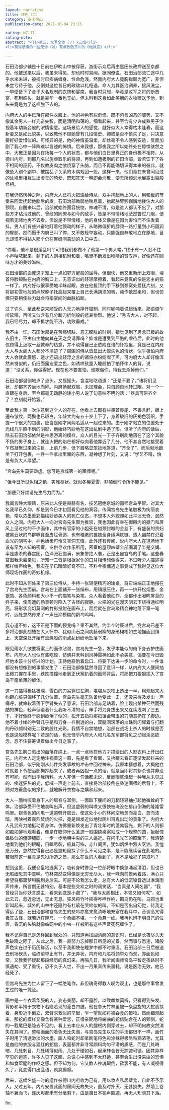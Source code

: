 ```yaml
---
layout: narrative
title: 坏色（二）
category: 安土桃山
publication-date: 2021-10-04 23:15

rating: NC-17
rating-note:
abstract: "<li>家三，东军全体（？）x三成</li>
<li>莫得感情的一些无惨（咳）有点致敬芥川的《地狱变》</li>"

---
```


石田治部少辅是十日前在伊吹山中被俘获，游街示众后再由黑田长政押送至京都的。他被送来以后，我虽未得见，却也时时耳闻。据同僚说，石田治部流亡途中几乎水米未进，被捕时已疾病缠身、性命危浅，然而内府大人竟胸襟颇为宽广，非但未尝亏待于他，反倒对这位昔日的政敌以礼相遇，命人为其医治调养，接风洗尘，一早便备下了合乎大名规制的衣饰和宴席。我当时只想，毕竟是败军之将的断首宴，死到临头，就是豪华一番也无妨，但未料到这身如此美丽的衣物赠送予他，到头来竟是为了这样脱下去的。
 
内府大人的手已落在那件衣服上。他的神色有些奇怪，既不包含凶恶的威势，又不像其余男人一样亢奋失智，而是清明和蔼的，细看起来，甚至含有少许成熟男子注视着年幼新妾般的浓情蜜意。这场景给人的感觉，就好似大人幸得枯木逢春，而这新妾又是如此貌美，以致教他不顾她曾有几段情史、抑或是否不慎失了足，只决意要好好爱惜似的。可怪异的是，他的神情虽温柔，却丝毫不令人感到安适，反而加剧了我心中一阵阵难以言述的怖惧。后来我想，那夜我之所以始终处在惊悚骇然之中，大概正是因为在场每一个人的状态，都与他们白日里真正的身份极不相符。从德川内府，到那几名以施虐取乐的将领，再到如遭极刑的石田治部，皆若饮下了各不相同的巫药，不仅教皮肉之欲烧穿了头脑，而且不再能确切识得本来的彼此，就像坠入别个剧中、被摆乱了关系的木偶戏团一般。这样一来，他们竟在未曾闻见过的处境里相互生出虚无的畸爱，既知其天一明即会消散，便无所顾忌地展露出百般怪相。
 
在我仍然愣神之际，内府大人已将火把递给侍从，双手抱起地上的人，用和缓的节奏来回爱抚起他脑后的发。石田治部微弱地喘息着，抬起胳臂颤巍巍地搂住大人的颈项。自醒来以后，治部就始终面容恍惚，神魂不清，似是谁人都认不出了，对那些方才玷污过他的、曾经的同僚与如今的敌手，皆是不带情绪地茫然瞥过几眼，便视若无睹地再不去看。但说是不带情绪，他的身体又像是在因为害怕而不住发着抖。男人们有些兴奋地盯着他颤动的样子，从略微偏折的脖颈一路打量到小巧圆润的臀部，然而慑于内府已叫了停，又不敢轻举妄动，只能强自恭敬地立在原地，目光却恨不得钻入那个仍在臀缝间翕动的入口中去。
 
“你看，他不是很淫乱吗？可惜我们都做不了他第一个男人喽。”终于有一人忍不住小声咕哝起来，剩下的人则相机附和着，嘴里不断发出啧啧的赞叹声，好像还在回味方才的美妙滋味。
 
石田治部的面庞这才笼上一点如梦方醒般的屈辱。但很快，他又重新闭上双眼，埋首将脸颊贴在内府的胸口上，无意识似的轻轻摩擦着，看起来竟真的像是恋主的猫一样了。内府好似很享受地半眯起眼，放在他髪顶的手下移到颈窝处爱抚片刻，又将那初雪地般的绵软脖子托高起来覆上自己长满胡须的唇，动作依然柔和，但也仿佛只要稍使些力就会将指掌间的血脉掐断。
 
过了许久，至此都逆来顺受的人无力地挣开钳制，同时呢喃着说起话来。那语调乍听软糯，再听又似含有几分断刀折剑般的悲哀惨烈。他说：“秀吉大人，对不起。我已经尽力，却不抵才能不济，功败垂成。”
 
我不由一怔。石田治部是在苦痛切肤、意志朦胧的时刻，错觉见到了思念已极的故去旧主，不由自主地向其在天之灵请罪吗？抑或是遭受到严酷的虐待后，此时的他仅顾得上汲取一丝救命的热意，并不晓得自己正依附在谁的怀抱里，竟是已连内府大人与太阁大人都分不清楚了？周围的侍从皆显出大惊失色的情状，似乎极怕内府大人会就此震怒，适才还语出轻浮之言的诸将亦纷纷噤了声。可内府大人却好像浑然未觉似的，仍旧面露宠爱之色，如诱哄孩童入睡般拍了拍怀中人的背，说道：“没关系，你做得好。现在也不要害怕，谁欺侮你，待我去杀掉他们。”
 
石田治部温驯地点了点头，又摇摇头，含混地呓语道：“还是不要了。”诸将们见状，却都齐齐坐地而拜。内府扬起双眉，未加理会，只自顾自地转过眼，对一个一直跟在身后、至今都毫无动静的矮小男人说了句意味不明的话：“器具可带齐全了？立刻就开始罢。”
 
至此我才第一次注意到这个人的存在。他看上去颇有些畏首畏尾、不善言辞，额上遍布皱纹，两鬓也已斑白，年龄大约有五十岁上下了，身着破旧的灰褐色羽织，手提一个很大的包裹，应当是刚才同两名适从一起过来的。由于刚才站立的位置处于光线几乎照不到的阴影，他始终巧妙地在这出乱剧中遁了形。但听了内府的话后，除去石田治部依然是神思游离的模样，众人的目光一下子齐刷刷地落在了这个其貌不扬的男子身上，就连火把的焰芒都好似向着他靠近了几分。他不甚自然地接受着乍然凝聚过来的注目，上前几步，低下眉略显笨拙地答道，“齐全了”，而后就地跪坐下打开包裹，一件一件拿出里面的东西，凝神想了片刻，又说：“学艺不精，怕是有负大人厚望。”
 
“宫岛先生莫要谦虚。您可是京城第一的画师呢。”
 
“但今日所见色相之绝，实难摹状。就似冬椿夏雪，非颠倒时令所不能见。”
 
“那便只好烦请先生尽力而为。”
 
我闻言睁大眼睛，原来此人便是赫赫有名、技艺冠绝京城的画师宫岛平智。对其大名我早已久仰，却是到今日才初回看见他的真容。传闻宫岛先生笔触极为绚丽哀艳，常以浓墨重彩描绘妙龄美人的死亡仪态，不想本人外貌却如此平淡无奇、泯然众人之间。内府大人一向对宫岛先生颇为推崇，我也因此有幸在御殿内的搪门和屏风上见过他的不少画作，其中有官家的小姐死在缢颈封喉的金丝下，有盛装的贵妇被黑云状的鸟群啄食至皮烂骨透，也有稚嫩的雏妓全身缚满铁链、遭人幽禁在氾着血光的阴宅中，神色娇柔可怜又空洞无情。此外还有传闻，说内府大人在道场地下设有罕为人知的密室，专供寻欢作乐所用，密室的屋顶四壁全部画满了半是交媾、半是虐杀的春宫图，色泽张狂饱满，景象惨绝人寰，正是出自宫岛的手笔。这些春宫图我未尝亲见，所知一二皆是根据家仆的口耳相传想像得来，不过听旁人描述得那样绘声绘色，我实在早已暗暗好奇不已，不料今夜偶遇之事竟成了我得见这位大师现场作画的奇妙机缘。
 
此时不知从何处来了第三位侍从，手持一张轻便精巧的矮桌，将它端端正正地摆在了宫岛先生面前。宫岛在上面铺开一张绢布，用镇纸压住，再一一排开松烟墨、金银箔、各色颜料和大小不一的描笔与染笔。众人看着他动作，全都作出凝眸屏息的样子来，使周遭的场景顿时陷入了古怪的寂静。火把的光在漫天阴云下烧得通红明亮，将形状变幻莫测的竹影投射在画布上，而后就在宫岛聚精会神地落下第一笔时，远处忽然传来了一声压抑模糊的鹳鸟鸣叫。
 
我心道不妙，这不正是下雨的预兆吗？果不其然，约半个时辰过后，党宫岛已差不多将治部此刻蜷在大人怀中、犹似山石之间病藤弱柳的身形栩栩如生地描画到绢上，天空深处开始有蚊蝇般的雨点乱纷纷地坠落下来。
 
眼见雨水几欲要将案上的画作沾湿，宫岛先生一急，发乎本能似的俯下身去护住画布。内府大人也似有些吃惊，仿佛并未料到风神雷神如此不承美意，偏要在今日毁坏他本该十分尽兴的计划。正待他斟酌着启口、将要下达进一步的命令时，一件谁都没有想像到的事情发生了：石田治部像猛然寻回了意识一样，从内府大人腰间抽出佩刀握在手里，跌跌撞撞地走到正伏案趴着的画师背后，将那把刀狠狠插入了宫岛干瘪单薄的躯体。
 
这一刀插得极猛极深，雪白的刀尖穿过左胸，堪堪从衣物上透出一半，粗观起来大约距心脏只偏移了几分位置。宫岛先生毫无防备地受此一击，还没来得及发出一声痛呼，就瘫软着落下手臂失去了意识。石田治部赤足站着，脸上现出某种茫然而残酷的神色，轻声低语着什么我听不清的话，伸手将刀身拔出来又连续浅刺了三五下，才好像终于感到疲倦了似的，松开五指将那把镶金带玉的刀随意扔在了脚边。他不着寸缕的手臂几乎是和刀身一样剔透的白，双腿间滚落的血珠则闪耀着与打翻的丹砂颜料别无二致的殷红光彩。我情不自禁地想，治部在战场上杀人的时候是否也是这般模样呢？若是的话，也无怪乎内府大人和几名东军部将见之动起淫恶欲念，忍不住要筹谋着做出今日之事了。
 
宫岛先生胸口溅出的血落在绢上，一点一点地在他方才描绘出的人影衣料上开出红花。内府大人定定地注视着这一幕，先是看了看画，又抬眼去看正逐渐发起抖来的石田治部，似乎刚刚从此件突发事故的冲击中回过神来。我原本猜想着，大概他立时就要下令把治部拘押起来了，或者再凶狠一点的话，就是当即将其斩杀也并非没有可能。然而出乎我所料，大人非但一句话都未说，反而眼底烧起一种我从未见过的、痴迷狂热的光，低喊一声走上前去，直接将治部按倒在昏迷画师的后背上，不顾对方垂危似的挣扎，就地解开衣物与之媾和起来。
 
大人一面啃咬着身下人的肩脊与耳侧，一面取下腰间的刀鞘轻轻抽打起他微耸的下体。治部承受不住地哀叫出声，但这虚弱的叫唤又很快被淹没在排山倒海的隆隆雷鸣里。银青色的闪电一道道劈开密云，使这处小小的林间空地忽而亮白、忽而漆暗，再映衬着轰烈焚烧的火把，竟是越发近似地狱阴川百鬼出动的景象了。内府大人孔武有力地挺动着身体，仿佛重新焕发出了青壮年时的蓬勃容光，剩下的人则都如痴如醉地观看着，像是在瞻仰什么圣迹一般围绕桌案站成一个规整的圆，抬起傀儡肢似的僵硬腿脚，一步一步地朝中央的三人逼近。在闪电光芒的照耀下，我清楚地看到他们的眼睛，目眦尽裂，极其可怖，赤红间黑，犹如烟炉中烈火烹油。我惶惑万分，忽然觉得自己必是逾矩窥探了什么不可见之事，是不能继续留在此地的。若眼前这一幕真是鬼狱所造之景，那么在世的人看到了，岂不是触犯了禁戒吗？
 
想到这里，我便仓皇地逃离了，临转身时瞥见一位部将眼中倏忽涌起清泪，但也已无暇细思其中意味。竹林突然变得像是无穷无尽大，我一味向前摸索着路，满心只希望将那噩梦甩脱到身后去。可是不论我怎么走，总有大人的低沉嗓音透过淋漓雨声传来，所言倒无甚特别，基本是些交欢之时的调笑话，“当真是人间名器”，“我曾经只当你妖言惑主，看来到底是小觑了”，“我与太阁相比，本领又如何呢”，如此云云，忽近忽远，无止无息。狂风将竹叶摇得哗哗作响，鹳鸟仍在叫，乌鸦也重新叫起来，城外的山林中还隐约有杜鹃在哭啼似的叫。不知是否出自幻觉，待我走得远了些，石田治部和宫岛先生的悲吟亦愈来愈清晰地充塞在我耳中，音调高亢得极其古怪，就若近在咫尺，一个柔媚不堪，一个命悬一线。我再也辨不明自己的位置，昏沉的头脑就像蛛网中的小虫一样被所有这些声音死死缠住了。
 
我不记得自己是怎样回到居处的，只知道再找回清醒的意识时，已经是长夜尽头天色破晓之际了。从此之后，我一直努力忘掉那日所见的光景，然而事与愿违，诸般声色实在过于历历鲜活，以至于我即使在睡梦中都不时重温。石田治部三日后被送去刑场砍头，临终前举止有节，并无异状，内府和几名将领举众而观，亦面色如常，又教我怀疑起那段经历的真幻来。再隔几日，我听闻画师宫岛平智走夜路时不慎遇劫、受了重伤，恐不久于人世，不出一月果真传来噩耗，说是医治无效，他已经死了。
 
但宫岛先生为世人留下了一幅绝笔作，非但瑰奇得教人叹为观止，也是那件事曾发生过的唯一凭证。
 
画中是一个衣着华服的人，姿态美丽，却不露脸，以致雌雄莫辨，只看得到头发、背影和半掩于衣物下若隐若现的莹白四肢。他在参天竹林里被一条盘旋的大蛇裹挟着，身形近乎倒立，双臂求救似的举起，乍一望就如将被吞食的猎物。然而细观起来，那蛇的模样又像含有某种爱恋，正很亲昵地将蜷曲的蛇信贴合在人的颈侧。蛇的一截尾巴是隐去不见的，看上去本应从人的腿根内侧穿过去，却不明何故突然消失在其间了。整幅画面的着色无比失谐，与宫岛先生以往的手法都很不一样，画竹子时用了清透渺淡的水墨，画人和蛇时却拿刷笔将色彩涂抹得极尽粘稠浓艳，尤其是血红的衣服与猩红的蛇信，表面都并非寻常颜料均匀平滑的质感，而是几处晦暗、几处刺目，几处稀薄似雨、几处干硬如石，起承转合皆无踪迹可循。因其异样罕见的运笔，许多人见了这画，总说心中感到不太舒适，甚至会生出没来由的恐惧和如食荤腥的作呕之感。但不知为何，它又教人神魂颠倒，欲罢不能，有人凝视得久了，竟变得口出乱语，疯疯癫癫。
 
后来，这幅名盛一时的遗作被德川内府收为己有，用以妆点私居壁龛，自此不予示人。又过五年，内府安置此画的房间无故失火，虽及时扑灭、无甚损失，然墙上卷轴不翼而飞，连灰烬都未有分毫剩下，由是自日本销声匿迹，再无人知晓其下落。

fin.
